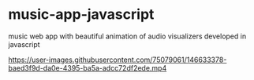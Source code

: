 # music-app-javascript
music web app with  beautiful animation of audio visualizers developed in javascript


https://user-images.githubusercontent.com/75079061/146633378-baed3f9d-da0e-4395-ba5a-adcc72df2ede.mp4


